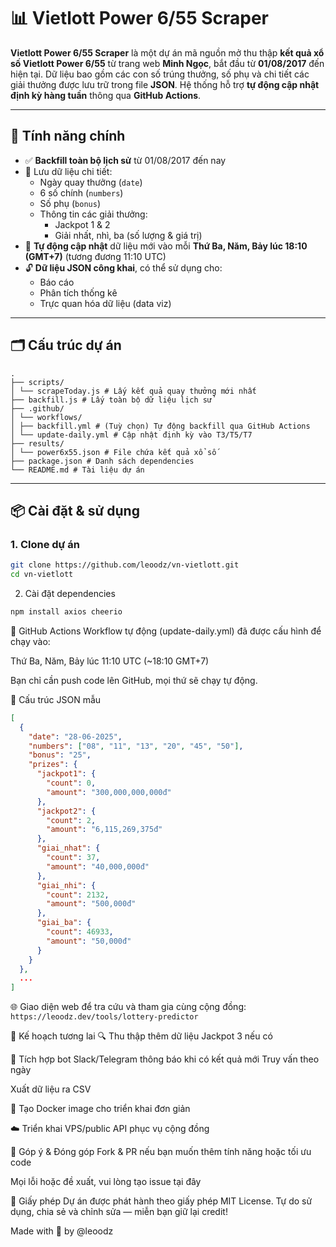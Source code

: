 # 📊 Vietlott Power 6/55 Scraper

**Vietlott Power 6/55 Scraper** là một dự án mã nguồn mở thu thập **kết quả xổ số Vietlott Power 6/55** từ trang web **Minh Ngọc**, bắt đầu từ **01/08/2017** đến hiện tại. Dữ liệu bao gồm các con số trúng thưởng, số phụ và chi tiết các giải thưởng được lưu trữ trong file **JSON**. Hệ thống hỗ trợ **tự động cập nhật định kỳ hàng tuần** thông qua **GitHub Actions**.

---

## 🚀 Tính năng chính

- ✅ **Backfill toàn bộ lịch sử** từ 01/08/2017 đến nay
- 🔢 Lưu dữ liệu chi tiết:
  - Ngày quay thưởng (`date`)
  - 6 số chính (`numbers`)
  - Số phụ (`bonus`)
  - Thông tin các giải thưởng:
    - Jackpot 1 & 2
    - Giải nhất, nhì, ba (số lượng & giá trị)
- 📅 **Tự động cập nhật** dữ liệu mới vào mỗi **Thứ Ba, Năm, Bảy lúc 18:10 (GMT+7)** (tương đương 11:10 UTC)
- 🔓 **Dữ liệu JSON công khai**, có thể sử dụng cho:
  - Báo cáo
  - Phân tích thống kê
  - Trực quan hóa dữ liệu (data viz)

---

## 🗂️ Cấu trúc dự án

```text
.
├── scripts/
│ └── scrapeToday.js # Lấy kết quả quay thưởng mới nhất
├── backfill.js # Lấy toàn bộ dữ liệu lịch sử
├── .github/
│ └── workflows/
│ ├── backfill.yml # (Tuỳ chọn) Tự động backfill qua GitHub Actions
│ └── update-daily.yml # Cập nhật định kỳ vào T3/T5/T7
├── results/
│ └── power6x55.json # File chứa kết quả xổ số
├── package.json # Danh sách dependencies
└── README.md # Tài liệu dự án
```

---

## 📦 Cài đặt & sử dụng

### 1. Clone dự án

```bash
git clone https://github.com/leoodz/vn-vietlott.git
cd vn-vietlott
```
2. Cài đặt dependencies
```bash
npm install axios cheerio
```

🤖 GitHub Actions
Workflow tự động (update-daily.yml) đã được cấu hình để chạy vào:

Thứ Ba, Năm, Bảy lúc 11:10 UTC (~18:10 GMT+7)

Bạn chỉ cần push code lên GitHub, mọi thứ sẽ chạy tự động.

🧪 Cấu trúc JSON mẫu
```json
[
  {
    "date": "28-06-2025",
    "numbers": ["08", "11", "13", "20", "45", "50"],
    "bonus": "25",
    "prizes": {
      "jackpot1": {
        "count": 0,
        "amount": "300,000,000,000đ"
      },
      "jackpot2": {
        "count": 2,
        "amount": "6,115,269,375đ"
      },
      "giai_nhat": {
        "count": 37,
        "amount": "40,000,000đ"
      },
      "giai_nhi": {
        "count": 2132,
        "amount": "500,000đ"
      },
      "giai_ba": {
        "count": 46933,
        "amount": "50,000đ"
      }
    }
  },
  ...
]
```

🌐 Giao diện web để tra cứu và tham gia cùng cộng đồng:
```https://leoodz.dev/tools/lottery-predictor```

🎯 Kế hoạch tương lai
🔍 Thu thập thêm dữ liệu Jackpot 3 nếu có

📩 Tích hợp bot Slack/Telegram thông báo khi có kết quả mới
Truy vấn theo ngày

Xuất dữ liệu ra CSV

🐳 Tạo Docker image cho triển khai đơn giản

☁️ Triển khai VPS/public API phục vụ cộng đồng

🤝 Góp ý & Đóng góp
Fork & PR nếu bạn muốn thêm tính năng hoặc tối ưu code

Mọi lỗi hoặc đề xuất, vui lòng tạo issue tại đây

🪪 Giấy phép
Dự án được phát hành theo giấy phép MIT License.
Tự do sử dụng, chia sẻ và chỉnh sửa — miễn bạn giữ lại credit!

Made with 💙 by @leoodz
